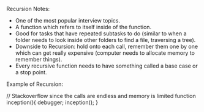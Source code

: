 Recursion Notes:

- One of the most popular interview topics.
- A function which refers to itself inside of the function.
- Good for tasks that have repeated subtasks to do (similar to when a folder needs to look inside other folders to find a file, traversing a tree).
- Downside to Recursion: hold onto each call, remember them one by one which can get really expensive (computer needs to allocate memory to remember things).
- Every recursive function needs to have something called a base case or a stop point.

Example of Recursion:

// Stackoverflow since the calls are endless and memory is limited
    function inception(){
        debugger;
        inception();
    }